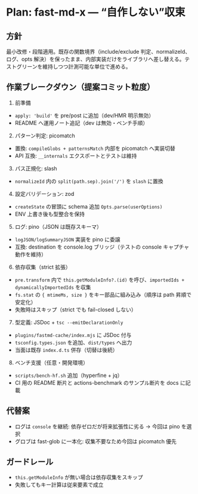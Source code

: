 # Plan: fast-md-x — “自作しない”収束

## 方針
最小改修・段階適用。既存の関数境界（include/exclude 判定、normalizeId、ログ、opts 解決）を保ったまま、内部実装だけをライブラリへ差し替える。テストグリーンを維持しつつ計測可能な単位で進める。

## 作業ブレークダウン（提案コミット粒度）
1) 前準備
- `apply: 'build'` を pre/post に追加（dev/HMR 明示無効）
- README へ運用ノート追記（dev は無効・ベンチ手順）

2) パターン判定: picomatch
- 置換: `compileGlobs + patternsMatch` 内部を picomatch へ実装切替
- API 互換: `__internals` エクスポートとテストは維持

3) パス正規化: slash
- `normalizeId` 内の `split(path.sep).join('/')` を `slash` に置換

4) 設定バリデーション: zod
- `createState` の冒頭に schema 追加 `Opts.parse(userOptions)`
- ENV 上書き後も型整合を保持

5) ログ: pino（JSON は既存スキーマ）
- `logJSON/logSummaryJSON` 実装を pino に委譲
- 互換: destination を console.log ブリッジ（テストの console キャプチャ動作を維持）

6) 依存収集（strict 拡張）
- `pre.transform` 内で `this.getModuleInfo?.(id)` を呼び、`importedIds + dynamicallyImportedIds` を収集
- `fs.stat` の `{ mtimeMs, size }` をキー部品に組み込み（順序は path 昇順で安定化）
- 失敗時はスキップ（strict でも fail-closed しない）

7) 型定義: JSDoc + `tsc --emitDeclarationOnly`
- `plugins/fastmd-cache/index.mjs` に JSDoc 付与
- `tsconfig.types.json` を追加、`dist/types` へ出力
- 当面は既存 `index.d.ts` 併存（切替は後続）

8) ベンチ支援（任意・開発環境）
- `scripts/bench-hf.sh` 追加（hyperfine + jq）
- CI 用の README 断片と actions-benchmark のサンプル断片を docs に記載

## 代替案
- ログは `console` を継続: 依存ゼロだが将来拡張性に劣る → 今回は pino を選択
- グロブは fast-glob に一本化: 収集不要なため今回は picomatch 優先

## ガードレール
- `this.getModuleInfo` が無い場合は依存収集をスキップ
- 失敗してもキー計算は従来要素で成立

